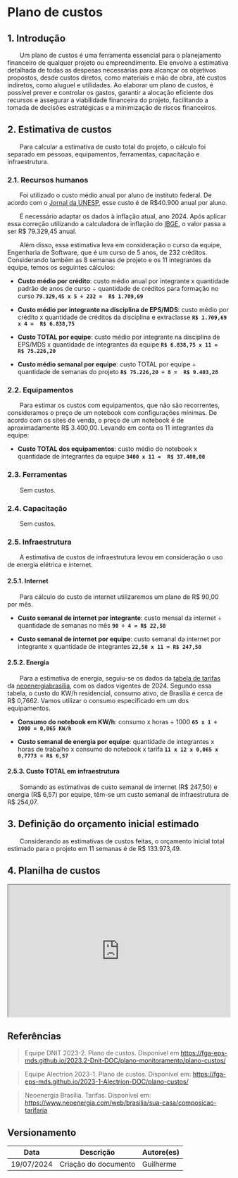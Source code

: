 # Plano de custos

## 1. Introdução

&emsp;&emsp;Um plano de custos é uma ferramenta essencial para o planejamento financeiro de qualquer projeto ou empreendimento. Ele envolve a estimativa detalhada de todas as despesas necessárias para alcançar os objetivos propostos, desde custos diretos, como materiais e mão de obra, até custos indiretos, como aluguel e utilidades. Ao elaborar um plano de custos, é possível prever e controlar os gastos, garantir a alocação eficiente dos recursos e assegurar a viabilidade financeira do projeto, facilitando a tomada de decisões estratégicas e a minimização de riscos financeiros.

## 2. Estimativa de custos

&emsp;&emsp;Para calcular a estimativa de custo total do projeto, o cálculo foi separado em pessoas, equipamentos, ferramentas, capacitação e infraestrutura.

### 2.1. Recursos humanos

&emsp;&emsp;Foi utilizado o custo médio anual por aluno de instituto federal. De acordo com o [Jornal da UNESP](https://jornal.unesp.br/2022/06/08/cobranca-de-mensalidade-nao-e-a-solucao-para-o-financiamento-da-universidade-publica/), esse custo é de R$40.900 anual por aluno.

&emsp;&emsp;É necessário adaptar os dados à inflação atual, ano 2024. Após aplicar essa correção utilizando a calculadora de inflação do [IBGE](https://www3.bcb.gov.br/CALCIDADAO/publico/corrigirPorIndice.do?method=corrigirPorIndice#), o valor passa a ser R$ 79.329,45 anual.

&emsp;&emsp;Além disso, essa estimativa leva em consideração o curso da equipe, Engenharia de Software, que é um curso de 5 anos, de 232 créditos. Considerando também as 8 semanas de projeto e os 11 integrantes da equipe, temos os seguintes cálculos:

- **Custo médio por crédito**: custo médio anual por integrante x quantidade padrão de anos de curso ÷ quantidade de créditos para formação no curso **`79.329,45 x 5 ÷ 232 =  R$ 1.709,69 `**

- **Custo médio por integrante na disciplina de EPS/MDS**: custo médio por crédito x quantidade de créditos da disciplina e extraclasse **`R$ 1.709,69 x 4 =  R$ 6.838,75`**

- **Custo TOTAL por equipe**: custo médio por integrante na disciplina de EPS/MDS x quantidade de integrantes da equipe **`R$ 6.838,75 x 11 =  R$ 75.226,20`**

- **Custo médio semanal por equipe**: custo TOTAL por equipe ÷ quantidade de semanas do projeto **`R$ 75.226,20 ÷ 8 =  R$ 9.403,28`**

### 2.2. Equipamentos

&emsp;&emsp;Para estimar os custos com equipamentos, que não são recorrentes, consideramos o preço de um notebook com configurações mínimas. De acordo com os sites de venda, o preço de um notebook é de aproximadamente R$ 3.400,00. Levando em conta os 11 integrantes da equipe:

- **Custo TOTAL dos equipamentos**: custo médio do notebook x quantidade de integrantes da equipe **`3400 x 11 =  R$ 37.400,00`**

### 2.3. Ferramentas
&emsp;&emsp;Sem custos.

### 2.4. Capacitação
&emsp;&emsp;Sem custos.

### 2.5. Infraestrutura
&emsp;&emsp;A estimativa de custos de infraestrutura levou em consideração o uso de energia elétrica e internet.

#### 2.5.1. Internet
&emsp;&emsp;Para cálculo do custo de internet utilizaremos um plano de R$ 90,00 por mês.

- **Custo semanal de internet por integrante**: custo mensal da internet ÷ quantidade de semanas no mês **`90 ÷ 4 = R$ 22,50`**

- **Custo semanal de internet por equipe**: custo semanal da internet por integrante x quantidade de integrantes **`22,50 x 11 = R$ 247,50`**

#### 2.5.2. Energia

&emsp;&emsp;Para a estimativa de energia, seguiu-se os dados da [tabela de tarifas](https://www.neoenergia.com/web/brasilia/sua-casa/composicao-tarifaria) da [neoenergiabrasilia](https://www.neoenergia.com/web/brasilia), com os dados vigentes de 2024. Segundo essa tabela, o custo do KW/h residencial, consumo ativo, de Brasília é cerca de R$ 0,7662. Vamos utilizar o consumo especificado em um dos equipamentos.

- **Consumo do notebook em KW/h**: consumo x horas ÷ 1000
**`65 x 1 ÷ 1000 = 0,065 KW/h`**

- **Custo semanal de energia por equipe**: quantidade de integrantes x horas de trabalho x consumo do notebook x tarifa
**`11 x 12 x 0,065 x 0,7773 = R$ 6,57`**

#### 2.5.3. Custo TOTAL em infraestrutura

&emsp;&emsp;Somando as estimativas de custo semanal de internet (R$ 247,50) e energia (R$ 6,57) por equipe, têm-se um custo semanal de infraestrutura de R$ 254,07.

## 3. Definição do orçamento inicial estimado

&emsp;&emsp;Considerando as estimativas de custos feitas, o orçamento  inicial total estimado para o projeto em 11 semanas é de R$ 133.973,49.

## 4. Planilha de custos

<iframe src="https://docs.google.com/spreadsheets/d/e/2PACX-1vRvvUKJJIW9eUnrMzfkgLLLc3KoWo1e5J-A9B4X_loaVSj93HRQV9XMMOg3kPvdnFTeI45ErqkjpyIY/pubhtml?gid=0&amp;single=true&amp;widget=true&amp;headers=false" width="100%" height="300"></iframe>

## Referências

> Equipe DNIT 2023-2. Plano de custos. Disponível em <https://fga-eps-mds.github.io/2023.2-Dnit-DOC/plano-monitoramento/plano-custos/>

> Equipe Alectrion 2023-1. Plano de custos. Disponível em: <https://fga-eps-mds.github.io/2023-1-Alectrion-DOC/plano-custos/>

> Neoenergia Brasília. Tarifas. Disponível em: <https://www.neoenergia.com/web/brasilia/sua-casa/composicao-tarifaria> 

## Versionamento

|**Data**|**Descrição**|**Autore(es)**|
|--------|-------------|--------------|
|19/07/2024| Criação do documento | Guilherme |